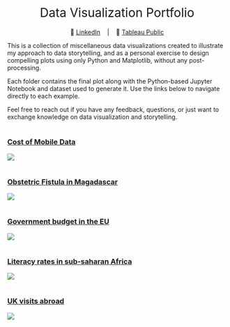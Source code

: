 <h1 style="font-weight:normal" align="center">
  &nbsp;Data Visualization Portfolio&nbsp;
</h1>

<div align="center">

:link: [LinkedIn][LinkedIn]&nbsp;&nbsp;&nbsp; |&nbsp;&nbsp;&nbsp; :link: [Tableau Public][tableau]

</div>

<div align="left">
  
This is a collection of miscellaneous data visualizations created to illustrate my approach to data storytelling, and as a personal exercise to design compelling plots using only Python and Matplotlib, without any post-processing.

Each folder contains the final plot along with the Python-based Jupyter Notebook and dataset used to generate it. Use the links below to navigate directly to each example.

Feel free to reach out if you have any feedback, questions, or just want to exchange knowledge on data visualization and storytelling.

</div>

[LinkedIn]:https://www.linkedin.com/in/mlima-thiago/
[tableau]:https://public.tableau.com/app/profile/mlima.thiago/vizzes

#
### [Cost of Mobile Data](https://github.com/thiago-mlima/Data-Visualization-Portfolio/tree/master/cost-of-mobile-data)
<img src="cost-of-mobile-data/cost_of_mobile_data_plot.png">

#
### [Obstetric Fistula in Magadascar](https://github.com/thiago-mlima/Data-Visualization-Portfolio/tree/master/obstetric-fistula-in-madagascar)
<img src="obstetric-fistula-in-madagascar/obstetric_fistula_plot.png">

#
### [Government budget in the EU](https://github.com/thiago-mlima/Data-Visualization-Portfolio/tree/master/government-budget-in-the-eu)
<img src="government-budget-in-the-eu/government-budget-in-the-eu.png">

#
### [Literacy rates in sub-saharan Africa](https://github.com/thiago-mlima/Data-Visualization-Portfolio/tree/master/literacy-rates-in-sub-saharan-africa) 
<img src="literacy-rates-in-sub-saharan-africa/literacy_rates_plot.png">

#
### [UK visits abroad](https://github.com/thiago-mlima/Data-Visualization-Portfolio/tree/master/uk-visits-abroad)
<img src="uk-visits-abroad/uk_visits_abroad_plot.png">
